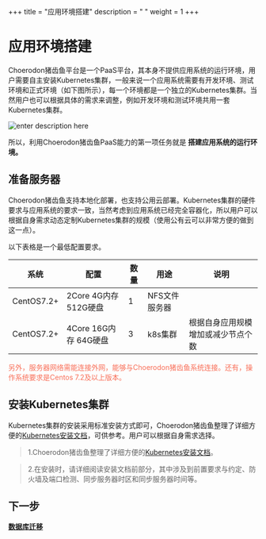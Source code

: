 +++
title = "应用环境搭建"
description = " "
weight = 1
+++

# 应用环境搭建

Choerodon猪齿鱼平台是一个PaaS平台，其本身不提供应用系统的运行环境，用户需要自主安装Kubernetes集群，一般来说一个应用系统需要有开发环境、测试环境和正式环境（如下图所示），每一个环境都是一个独立的Kubernetes集群。当然用户也可以根据具体的需求来调整，例如开发环境和测试环境共用一套Kubernetes集群。

![enter description here](/docs/transference-guide/image/setup-application-environment.png)

所以，利用Choerodon猪齿鱼PaaS能力的第一项任务就是 **搭建应用系统的运行环境。**

## 准备服务器

Choerodon猪齿鱼支持本地化部署，也支持公用云部署。Kubernetes集群的硬件要求与应用系统的要求一致，当然考虑到应用系统已经完全容器化，所以用户可以根据自身需求动态定制Kubernetes集群的规模（使用公有云可以非常方便的做到这一点）。

以下表格是一个最低配置要求。

| 系统 | 配置    | 数量 | 用途 | 说明 |
| -------- | ----- | ----- | ----- | ----- |
|CentOS7.2+|2Core 4G内存 512G硬盘 |1|NFS文件服务器|  |
|CentOS7.2+   | 4Core 16G内存 64G硬盘 | 3| k8s集群 |根据自身应用规模增加或减少节点个数|

<font color=#f96e57 > 另外，服务器网络需能连接外网，能够与Choerodon猪齿鱼系统连接。还有，操作系统要求是Centos 7.2及以上版本。
</font>

## 安装Kubernetes集群

Kubernetes集群的安装采用标准安装方式即可，Choerodon猪齿鱼整理了详细方便的[Kubernetes安装文档](../../installation-configuration/steps/kubernetes)，可供参考。用户可以根据自身需求选择。

> 1.Choerodon猪齿鱼整理了详细方便的[Kubernetes安装文档](../../installation-configuration/steps/kubernetes)。

> 2.在安装时，请详细阅读安装文档前部分，其中涉及到前置要求与约定、防火墙及端口检测、同步服务器时区和同步服务器时间等。

## 下一步

[**数据库迁移**](../database-migration)